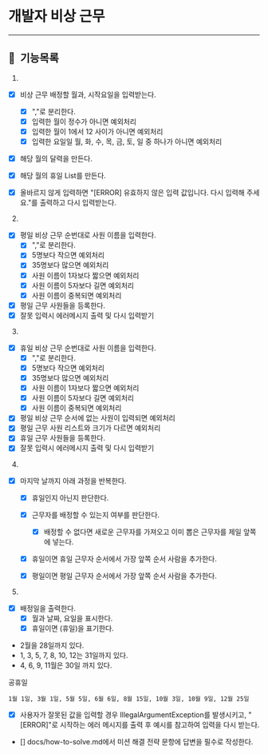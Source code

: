 # 개발자 비상 근무

---

## 📌 &nbsp;기능목록

1.

- [x] 비상 근무 배정할 월과, 시작요일을 입력받는다.
    - [x] ","로 분리한다.
    - [x] 입력한 월이 정수가 아니면 예외처리
    - [x] 입력한 월이 1에서 12 사이가 아니면 예외처리
    - [x] 입력한 요일일 월, 화, 수, 목, 금, 토, 일 중 하나가 아니면 예외처리
- [x] 해당 월의 달력을 만든다.
- [x] 해당 월의 휴일 List를 만든다.
- [x] 올바르지 않게 입력하면 "[ERROR] 유효하지 않은 입력 값입니다. 다시 입력해 주세요."를 출력하고 다시 입력받는다.


2.

- [x] 평일 비상 근무 순번대로 사원 이름을 입력한다.
    - [x] ","로 분리한다.
    - [x] 5명보다 작으면 예외처리
    - [x] 35명보다 많으면 예외처리
    - [x] 사원 이름이 1자보다 짧으면 예외처리
    - [x] 사원 이름이 5자보다 길면 예외처리
    - [x] 사원 이름이 중복되면 예외처리
- [x] 평일 근무 사원들을 등록한다.
- [x] 잘못 입력시 에러메시지 출력 및 다시 입력받기

3.

- [x] 휴일 비상 근무 순번대로 사원 이름을 입력한다.
    - [x] ","로 분리한다.
    - [x] 5명보다 작으면 예외처리
    - [x] 35명보다 많으면 예외처리
    - [x] 사원 이름이 1자보다 짧으면 예외처리
    - [x] 사원 이름이 5자보다 길면 예외처리
    - [x] 사원 이름이 중복되면 예외처리
- [x] 평일 비상 근무 순서에 없는 사원이 입력되면 예외처리
- [x] 평일 근무 사원 리스트와 크기가 다르면 예외처리
- [x] 휴일 근무 사원들을 등록한다.
- [x] 잘못 입력시 에러메시지 출력 및 다시 입력받기

4.

- [x] 마지막 날까지 아래 과정을 반복한다.
    - [x] 휴일인지 아닌지 판단한다.
    - [x] 근무자를 배정할 수 있는지 여부를 판단한다.
        - [x] 배정할 수 없다면 새로운 근무자를 가져오고 이미 뽑은 근무자를 제일 앞쪽에 넣는다.
    - [x] 휴일이면 휴일 근무자 순서에서 가장 앞쪽 순서 사람을 추가한다.
    - [x] 평일이면 평일 근무자 순서에서 가장 앞쪽 순서 사람을 추가한다.


5.

- [x] 배정일을 출력한다.
    - [x] 월과 날짜, 요일을 표시한다.
    - [x] 휴일이면 (휴일)을 표기한다.

- 2월을 28일까지 있다.
- 1, 3, 5, 7, 8, 10, 12는 31일까지 있다.
- 4, 6, 9, 11월은 30일 까지 있다.

공휴일

```
1월 1일, 3월 1일, 5월 5일, 6월 6일, 8월 15일, 10월 3일, 10월 9일, 12월 25일
```

- [x] 사용자가 잘못된 값을 입력할 경우 IllegalArgumentException를 발생시키고, "[ERROR]"로 시작하는 에러 메시지를 출력 후 예시를 참고하여 입력을 다시 받는다.
- [] docs/how-to-solve.md에서 미션 해결 전략 문항에 답변을 필수로 작성한다.
